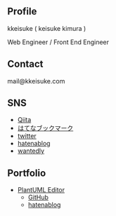 ## Profile

kkeisuke ( keisuke kimura )

Web Engineer / Front End Engineer

## Contact

&#x6d;&#x61;&#x69;&#x6c;&#x40;&#x6b;&#x6b;&#x65;&#x69;&#x73;&#x75;&#x6b;&#x65;&#x2e;&#x63;&#x6f;&#x6d;

## SNS

- [Qiita](http://qiita.com/kkeisuke)
- [はてなブックマーク](http://b.hatena.ne.jp/kkeisuke)
- [twitter](https://twitter.com/kkeisuke)
- [hatenablog](http://kkeisuke.hatenablog.com)
- [wantedly](https://www.wantedly.com/users/26957334)

## Portfolio

- [PlantUML Editor](http://plantuml-editor.kkeisuke.com/)
  - [GitHub](https://github.com/kkeisuke/plantuml-editor)
  - [hatenablog](http://kkeisuke.hatenablog.com/entry/2017/08/07/160845)
